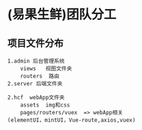 

# (易果生鲜)团队分工

## 项目文件分布

    1.admin 后台管理系统
        views   视图文件夹
        routers  路由
    2.server 后端文件夹

    2.hcf  webApp文件夹
        assets  img和css
        pages/routers/vuex  => webApp相关
    (elementUI，mintUI，Vue-route,axios,vuex)